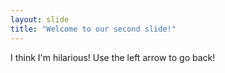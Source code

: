 ```yaml
---
layout: slide
title: "Welcome to our second slide!"
---
```

I think I'm hilarious!
Use the left arrow to go back!

